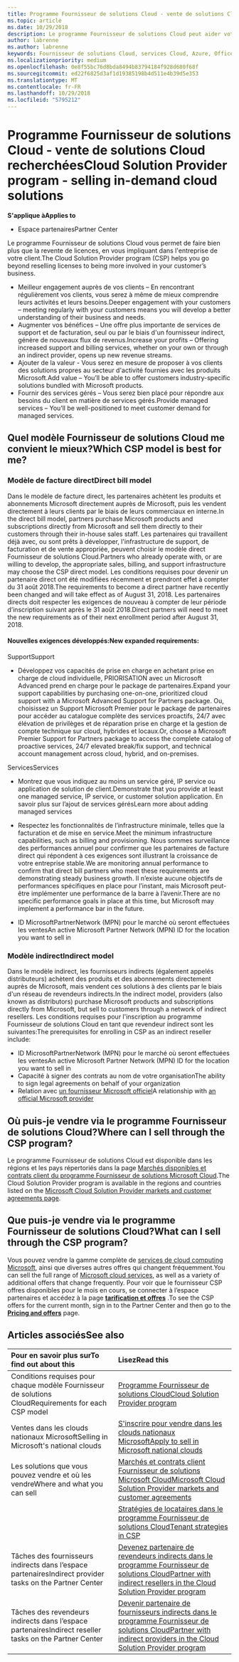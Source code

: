 ```yaml
---
title: Programme Fournisseur de solutions Cloud - vente de solutions Cloud recherchées | Espace partenaires
ms.topic: article
ms.date: 10/29/2018
description: Le programme Fournisseur de solutions Cloud peut aider votre entreprise à croître avec de nouveaux clients et de nouvelles compétences.
author: labrenne
ms.author: labrenne
keywords: Fournisseur de solutions Cloud, services Cloud, Azure, Office365, Dynamics, partenaire fournisseur de solutions Cloud, vente par fournisseur de solutions Cloud, partenaire direct, partenaire fournisseur de solutionsCloud direct, revendeur fournisseur de solutionsCloud indirect, fournisseur de solutionsCloud direct, fournisseur de solutionsCloud indirect, modèle direct, modèle indirect, revendeur indirect, fournisseur indirect, fournisseur, distributeur, programme fournisseur de solutions cloud
ms.localizationpriority: medium
ms.openlocfilehash: 0e8f55bc76d8bda8494b83794184f928d680f68f
ms.sourcegitcommit: ed22f6825d3af1d19385198b4d511e4b39d5e353
ms.translationtype: MT
ms.contentlocale: fr-FR
ms.lasthandoff: 10/29/2018
ms.locfileid: "5795212"
---
```

# <a name="cloud-solution-provider-program---selling-in-demand-cloud-solutions"></a><span data-ttu-id="a0fed-104">Programme Fournisseur de solutions Cloud - vente de solutions Cloud recherchées</span><span class="sxs-lookup"><span data-stu-id="a0fed-104">Cloud Solution Provider program - selling in-demand cloud solutions</span></span> 

**<span data-ttu-id="a0fed-105">S'applique à</span><span class="sxs-lookup"><span data-stu-id="a0fed-105">Applies to</span></span>**

-  <span data-ttu-id="a0fed-106">Espace partenaires</span><span class="sxs-lookup"><span data-stu-id="a0fed-106">Partner Center</span></span>

<span data-ttu-id="a0fed-107">Le programme Fournisseur de solutions Cloud vous permet de faire bien plus que la revente de licences, en vous impliquant dans l'entreprise de votre client.</span><span class="sxs-lookup"><span data-stu-id="a0fed-107">The Cloud Solution Provider program (CSP) helps you go beyond reselling licenses to being more involved in your customer’s business.</span></span>
 
- <span data-ttu-id="a0fed-108">Meilleur engagement auprès de vos clients – En rencontrant régulièrement vos clients, vous serez à même de mieux comprendre leurs activités et leurs besoins.</span><span class="sxs-lookup"><span data-stu-id="a0fed-108">Deeper engagement with your customers – meeting regularly with your customers means you will develop a better understanding of their business and needs.</span></span>
- <span data-ttu-id="a0fed-109">Augmenter vos bénéfices – Une offre plus importante de services de support et de facturation, seul ou par le biais d'un fournisseur indirect, génère de nouveaux flux de revenus.</span><span class="sxs-lookup"><span data-stu-id="a0fed-109">Increase your profits – Offering increased support and billing services, whether on your own or through an indirect provider, opens up new revenue streams.</span></span>  
- <span data-ttu-id="a0fed-110">Ajouter de la valeur - Vous serez en mesure de proposer à vos clients des solutions propres au secteur d'activité fournies avec les produits Microsoft.</span><span class="sxs-lookup"><span data-stu-id="a0fed-110">Add value – You’ll be able to offer customers industry-specific solutions bundled with Microsoft products.</span></span>
- <span data-ttu-id="a0fed-111">Fournir des services gérés – Vous serez bien placé pour répondre aux besoins du client en matière de services gérés.</span><span class="sxs-lookup"><span data-stu-id="a0fed-111">Provide managed services – You’ll be well-positioned to meet customer demand for managed services.</span></span> 

## <a name="which-csp-model-is-best-for-me"></a><span data-ttu-id="a0fed-112">Quel modèle Fournisseur de solutions Cloud me convient le mieux?</span><span class="sxs-lookup"><span data-stu-id="a0fed-112">Which CSP model is best for me?</span></span>

### <a name="direct-bill-model"></a><span data-ttu-id="a0fed-113">Modèle de facture direct</span><span class="sxs-lookup"><span data-stu-id="a0fed-113">Direct bill model</span></span>

 <span data-ttu-id="a0fed-114">Dans le modèle de facture direct, les partenaires achètent les produits et abonnements Microsoft directement auprès de Microsoft, puis les vendent directement à leurs clients par le biais de leurs commerciaux en interne.</span><span class="sxs-lookup"><span data-stu-id="a0fed-114">In the direct bill model, partners purchase Microsoft products and subscriptions directly from Microsoft and sell them directly to their customers through their in-house sales staff.</span></span> <span data-ttu-id="a0fed-115">Les partenaires qui travaillent déjà avec, ou sont prêts à développer, l'infrastructure de support, de facturation et de vente appropriée, peuvent choisir le modèle direct Fournisseur de solutions Cloud.</span><span class="sxs-lookup"><span data-stu-id="a0fed-115">Partners who already operate with, or are willing to develop, the appropriate sales, billing, and support infrastructure may choose the CSP direct model.</span></span> <span data-ttu-id="a0fed-116">Les conditions requises pour devenir un partenaire direct ont été modifiées récemment et prendront effet à compter du 31 août 2018.</span><span class="sxs-lookup"><span data-stu-id="a0fed-116">The requirements to become a direct partner have recently been changed and will take effect as of August 31, 2018.</span></span> <span data-ttu-id="a0fed-117">Les partenaires directs doit respecter les exigences de nouveau à compter de leur période d’inscription suivant après le 31 août 2018.</span><span class="sxs-lookup"><span data-stu-id="a0fed-117">Direct partners will need to meet the new requirements as of their next enrollment period after August 31, 2018.</span></span>


#### <a name="new-expanded-requirements"></a><span data-ttu-id="a0fed-118">Nouvelles exigences développés:</span><span class="sxs-lookup"><span data-stu-id="a0fed-118">New expanded requirements:</span></span>

<span data-ttu-id="a0fed-119">Support</span><span class="sxs-lookup"><span data-stu-id="a0fed-119">Support</span></span>
- <span data-ttu-id="a0fed-120">Développez vos capacités de prise en charge en achetant prise en charge de cloud individuelle, PRIORISATION avec un Microsoft Advanced prend en charge pour le package de partenaires.</span><span class="sxs-lookup"><span data-stu-id="a0fed-120">Expand your support capabilities by purchasing one-on-one, prioritized cloud support with a Microsoft Advanced Support for Partners package.</span></span> <span data-ttu-id="a0fed-121">Ou, choisissez un Support Microsoft Premier pour le package de partenaires pour accéder au catalogue complète des services proactifs, 24/7 avec élévation de privilèges et de réparation prise en charge et la gestion de compte technique sur cloud, hybrides et locaux.</span><span class="sxs-lookup"><span data-stu-id="a0fed-121">Or, choose a Microsoft Premier Support for Partners package to access the complete catalog of proactive services, 24/7 elevated break/fix support, and technical account management across cloud, hybrid, and on-premises.</span></span> 

<span data-ttu-id="a0fed-122">Services</span><span class="sxs-lookup"><span data-stu-id="a0fed-122">Services</span></span>

- <span data-ttu-id="a0fed-123">Montrez que vous indiquez au moins un service géré, IP service ou application de solution de client.</span><span class="sxs-lookup"><span data-stu-id="a0fed-123">Demonstrate that you provide at least one managed service, IP service, or customer solution application.</span></span> <span data-ttu-id="a0fed-124">En savoir plus sur l’ajout de services gérés</span><span class="sxs-lookup"><span data-stu-id="a0fed-124">Learn more about adding managed services</span></span>

- <span data-ttu-id="a0fed-125">Respectez les fonctionnalités de l’infrastructure minimale, telles que la facturation et de mise en service.</span><span class="sxs-lookup"><span data-stu-id="a0fed-125">Meet the minimum infrastructure capabilities, such as billing and provisioning.</span></span>
<span data-ttu-id="a0fed-126">Nous sommes surveillance des performances annuel pour confirmer que les partenaires de facture direct qui répondent à ces exigences sont illustrant la croissance de votre entreprise stable.</span><span class="sxs-lookup"><span data-stu-id="a0fed-126">We are monitoring annual performance to confirm that direct bill partners who meet these requirements are demonstrating steady business growth.</span></span> <span data-ttu-id="a0fed-127">Il n’existe aucune objectifs de performances spécifiques en place pour l’instant, mais Microsoft peut-être implémenter une performance de la barre à l’avenir.</span><span class="sxs-lookup"><span data-stu-id="a0fed-127">There are no specific performance goals in place at this time, but Microsoft may implement a performance bar in the future.</span></span> 

- <span data-ttu-id="a0fed-128">ID MicrosoftPartnerNetwork (MPN) pour le marché où seront effectuées les ventes</span><span class="sxs-lookup"><span data-stu-id="a0fed-128">An active Microsoft Partner Network (MPN) ID for the location you want to sell in</span></span>


### <a name="indirect-model"></a><span data-ttu-id="a0fed-129">Modèle indirect</span><span class="sxs-lookup"><span data-stu-id="a0fed-129">Indirect model</span></span>

<span data-ttu-id="a0fed-130">Dans le modèle indirect, les fournisseurs indirects (également appelés distributeurs) achètent des produits et des abonnements directement auprès de Microsoft, mais vendent ces solutions à des clients par le biais d'un réseau de revendeurs indirects.</span><span class="sxs-lookup"><span data-stu-id="a0fed-130">In the indirect model, providers (also known as distributors) purchase Microsoft products and subscriptions directly from Microsoft, but sell to customers through a network of indirect resellers.</span></span> <span data-ttu-id="a0fed-131">Les conditions requises pour l'inscription au programme Fournisseur de solutions Cloud en tant que revendeur indirect sont les suivantes:</span><span class="sxs-lookup"><span data-stu-id="a0fed-131">The prerequisites for enrolling in CSP as an indirect reseller include:</span></span>

- <span data-ttu-id="a0fed-132">ID MicrosoftPartnerNetwork (MPN) pour le marché où seront effectuées les ventes</span><span class="sxs-lookup"><span data-stu-id="a0fed-132">An active Microsoft Partner Network (MPN) ID for the location you want to sell in</span></span>
- <span data-ttu-id="a0fed-133">Capacité à signer des contrats au nom de votre organisation</span><span class="sxs-lookup"><span data-stu-id="a0fed-133">The ability to sign legal agreements on behalf of your organization</span></span>
- <span data-ttu-id="a0fed-134">Relation avec [un fournisseur Microsoft officiel](https://partnercenter.microsoft.com/partner/find-a-provider)</span><span class="sxs-lookup"><span data-stu-id="a0fed-134">A relationship with [an official Microsoft provider](https://partnercenter.microsoft.com/partner/find-a-provider)</span></span>


## <a name="where-can-i-sell-through-the-csp-program"></a><span data-ttu-id="a0fed-135">Où puis-je vendre via le programme Fournisseur de solutions Cloud?</span><span class="sxs-lookup"><span data-stu-id="a0fed-135">Where can I sell through the CSP program?</span></span>

<span data-ttu-id="a0fed-136">Le programme Fournisseur de solutions Cloud est disponible dans les régions et les pays répertoriés dans la page [Marchés disponibles et contrats client du programme Fournisseur de solutions Microsoft Cloud](agreements.md).</span><span class="sxs-lookup"><span data-stu-id="a0fed-136">The Cloud Solution Provider program is available in the regions and countries listed on the [Microsoft Cloud Solution Provider markets and customer agreements page](agreements.md).</span></span>  

## <a name="what-can-i-sell-through-the-csp-program"></a><span data-ttu-id="a0fed-137">Que puis-je vendre via le programme Fournisseur de solutions Cloud?</span><span class="sxs-lookup"><span data-stu-id="a0fed-137">What can I sell through the CSP program?</span></span>

<span data-ttu-id="a0fed-138">Vous pouvez vendre la gamme complète de [services de cloud computing Microsoft](https://partner.microsoft.com/cloud-solution-provider/products-and-services), ainsi que diverses autres offres qui changent fréquemment.</span><span class="sxs-lookup"><span data-stu-id="a0fed-138">You can sell the full range of [Microsoft cloud services](https://partner.microsoft.com/cloud-solution-provider/products-and-services), as well as a variety of additional offers that change frequently.</span></span> <span data-ttu-id="a0fed-139">Pour voir que le fournisseur CSP offres disponibles pour le mois en cours, se connecter à l’espace partenaires et accédez à la page [**tarification et offres**](https://partnercenter.microsoft.com/pcv/sales) .</span><span class="sxs-lookup"><span data-stu-id="a0fed-139">To see the CSP offers for the current month, sign in to the Partner Center and then go to the [**Pricing and offers**](https://partnercenter.microsoft.com/pcv/sales) page.</span></span>

## <a name="see-also"></a><span data-ttu-id="a0fed-140">Articles associés</span><span class="sxs-lookup"><span data-stu-id="a0fed-140">See also</span></span> 


|**<span data-ttu-id="a0fed-141">Pour en savoir plus sur</span><span class="sxs-lookup"><span data-stu-id="a0fed-141">To find out about this</span></span>**   |**<span data-ttu-id="a0fed-142">Lisez</span><span class="sxs-lookup"><span data-stu-id="a0fed-142">Read this</span></span>**   |
|:---------------------------|:--------------------|
|<span data-ttu-id="a0fed-143">Conditions requises pour chaque modèle Fournisseur de solutions Cloud</span><span class="sxs-lookup"><span data-stu-id="a0fed-143">Requirements for each CSP model</span></span>   | [<span data-ttu-id="a0fed-144">Programme Fournisseur de solutions Cloud</span><span class="sxs-lookup"><span data-stu-id="a0fed-144">Cloud Solution Provider program</span></span>](https://partnercenter.microsoft.com/partner/cloud-solution-provider)|
|<span data-ttu-id="a0fed-145">Ventes dans les clouds nationaux Microsoft</span><span class="sxs-lookup"><span data-stu-id="a0fed-145">Selling in Microsoft's national clouds</span></span>   | [<span data-ttu-id="a0fed-146">S'inscrire pour vendre dans les clouds nationaux Microsoft</span><span class="sxs-lookup"><span data-stu-id="a0fed-146">Apply to sell in Microsoft national clouds</span></span>](csp-national-clouds-overview.md)|
|<span data-ttu-id="a0fed-147">Les solutions que vous pouvez vendre et où les vendre</span><span class="sxs-lookup"><span data-stu-id="a0fed-147">Where and what you can sell</span></span>   |[<span data-ttu-id="a0fed-148">Marchés et contrats client Fournisseur de solutions Microsoft Cloud</span><span class="sxs-lookup"><span data-stu-id="a0fed-148">Microsoft Cloud Solution Provider markets and customer agreements</span></span>](agreements.md)|
|  | [<span data-ttu-id="a0fed-149">Stratégies de locataires dans le programme Fournisseur de solutions Cloud</span><span class="sxs-lookup"><span data-stu-id="a0fed-149">Tenant strategies in CSP</span></span>](regional-authorization-overview.md)
|<span data-ttu-id="a0fed-150">Tâches des fournisseurs indirects dans l’espace partenaires</span><span class="sxs-lookup"><span data-stu-id="a0fed-150">Indirect provider tasks on the Partner Center</span></span>  |[<span data-ttu-id="a0fed-151">Devenez partenaire de revendeurs indirects dans le programme Fournisseur de solutions Cloud</span><span class="sxs-lookup"><span data-stu-id="a0fed-151">Partner with indirect resellers in the Cloud Solution Provider program</span></span>](indirect-provider-tasks-in-partner-center.md)|
|<span data-ttu-id="a0fed-152">Tâches des revendeurs indirects dans l’espace partenaires</span><span class="sxs-lookup"><span data-stu-id="a0fed-152">Indirect reseller tasks on the Partner Center</span></span>   |[<span data-ttu-id="a0fed-153">Devenir partenaire de fournisseurs indirects dans le programme Fournisseur de solutions Cloud</span><span class="sxs-lookup"><span data-stu-id="a0fed-153">Partner with indirect providers in the Cloud Solution Provider program</span></span>](indirect-reseller-tasks-in-partner-center.md)|
